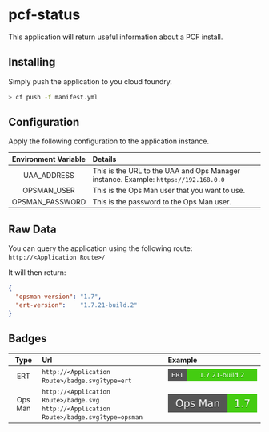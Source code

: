 # pcf-status

This application will return useful information about a PCF install.

## Installing

Simply push the application to you cloud foundry.
```Bash
> cf push -f manifest.yml
```

## Configuration

Apply the following configuration to the application instance.

| Environment Variable | Details |
|:--------------------:|:--------|
| UAA_ADDRESS          | This is the URL to the UAA and Ops Manager instance. Example: `https://192.168.0.0` |
| OPSMAN_USER          | This is the Ops Man user that you want to use. |
| OPSMAN_PASSWORD      | This is the password to the Ops Man user. |

## Raw Data

You can query the application using the following route: `http://<Application Route>/`

It will then return:
```JSON
{
  "opsman-version": "1.7",
  "ert-version":    "1.7.21-build.2"
}
```

## Badges

| Type | Url | Example |
|:----:|:----|:--------|
| ERT  | `http://<Application Route>/badge.svg?type=ert` | ![Ert](./img/ert.svg) |
| Ops Man | `http://<Application Route>/badge.svg` <br> `http://<Application Route>/badge.svg?type=opsman` | ![OpsMan](./img/opsman.svg) |
